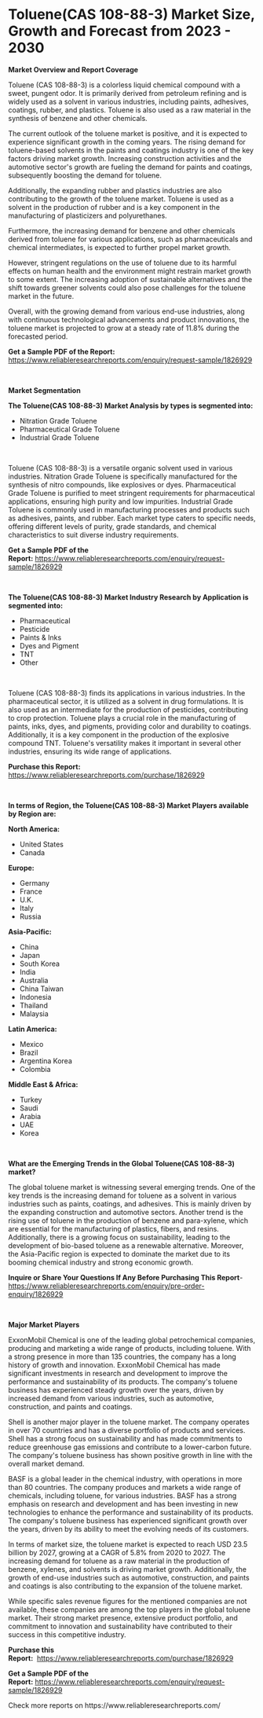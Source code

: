 <p><h1>Toluene(CAS 108-88-3) Market Size, Growth and Forecast from 2023 - 2030</h1></p><p><strong>Market Overview and Report Coverage</strong></p>
<p><p>Toluene (CAS 108-88-3) is a colorless liquid chemical compound with a sweet, pungent odor. It is primarily derived from petroleum refining and is widely used as a solvent in various industries, including paints, adhesives, coatings, rubber, and plastics. Toluene is also used as a raw material in the synthesis of benzene and other chemicals.</p><p>The current outlook of the toluene market is positive, and it is expected to experience significant growth in the coming years. The rising demand for toluene-based solvents in the paints and coatings industry is one of the key factors driving market growth. Increasing construction activities and the automotive sector's growth are fueling the demand for paints and coatings, subsequently boosting the demand for toluene.</p><p>Additionally, the expanding rubber and plastics industries are also contributing to the growth of the toluene market. Toluene is used as a solvent in the production of rubber and is a key component in the manufacturing of plasticizers and polyurethanes.</p><p>Furthermore, the increasing demand for benzene and other chemicals derived from toluene for various applications, such as pharmaceuticals and chemical intermediates, is expected to further propel market growth.</p><p>However, stringent regulations on the use of toluene due to its harmful effects on human health and the environment might restrain market growth to some extent. The increasing adoption of sustainable alternatives and the shift towards greener solvents could also pose challenges for the toluene market in the future.</p><p>Overall, with the growing demand from various end-use industries, along with continuous technological advancements and product innovations, the toluene market is projected to grow at a steady rate of 11.8% during the forecasted period.</p></p>
<p><strong>Get a Sample PDF of the Report:</strong> <a href="https://www.reliableresearchreports.com/enquiry/request-sample/1826929">https://www.reliableresearchreports.com/enquiry/request-sample/1826929</a></p>
<p>&nbsp;</p>
<p><strong>Market Segmentation</strong></p>
<p><strong>The Toluene(CAS 108-88-3) Market Analysis by types is segmented into:</strong></p>
<p><ul><li>Nitration Grade Toluene</li><li>Pharmaceutical Grade Toluene</li><li>Industrial Grade Toluene</li></ul></p>
<p>&nbsp;</p>
<p><p>Toluene (CAS 108-88-3) is a versatile organic solvent used in various industries. Nitration Grade Toluene is specifically manufactured for the synthesis of nitro compounds, like explosives or dyes. Pharmaceutical Grade Toluene is purified to meet stringent requirements for pharmaceutical applications, ensuring high purity and low impurities. Industrial Grade Toluene is commonly used in manufacturing processes and products such as adhesives, paints, and rubber. Each market type caters to specific needs, offering different levels of purity, grade standards, and chemical characteristics to suit diverse industry requirements.</p></p>
<p><strong>Get a Sample PDF of the Report:</strong>&nbsp;<a href="https://www.reliableresearchreports.com/enquiry/request-sample/1826929">https://www.reliableresearchreports.com/enquiry/request-sample/1826929</a></p>
<p>&nbsp;</p>
<p><strong>The Toluene(CAS 108-88-3) Market Industry Research by Application is segmented into:</strong></p>
<p><ul><li>Pharmaceutical</li><li>Pesticide</li><li>Paints & Inks</li><li>Dyes and Pigment</li><li>TNT</li><li>Other</li></ul></p>
<p>&nbsp;</p>
<p><p>Toluene (CAS 108-88-3) finds its applications in various industries. In the pharmaceutical sector, it is utilized as a solvent in drug formulations. It is also used as an intermediate for the production of pesticides, contributing to crop protection. Toluene plays a crucial role in the manufacturing of paints, inks, dyes, and pigments, providing color and durability to coatings. Additionally, it is a key component in the production of the explosive compound TNT. Toluene's versatility makes it important in several other industries, ensuring its wide range of applications.</p></p>
<p><strong>Purchase this Report:</strong>&nbsp; <a href="https://www.reliableresearchreports.com/purchase/1826929">https://www.reliableresearchreports.com/purchase/1826929</a></p>
<p>&nbsp;</p>
<p><strong>In terms of Region, the Toluene(CAS 108-88-3) Market Players available by Region are:</strong></p>
<p>
    <p> <strong> North America: </strong>
        <ul>
            <li>United States</li>
            <li>Canada</li>
        </ul>
        </p> 
    <p> <strong> Europe: </strong>
        <ul>
            <li>Germany</li>
            <li>France</li>
            <li>U.K.</li>
            <li>Italy</li>
            <li>Russia</li>
        </ul>
        </p> 
    <p> <strong> Asia-Pacific: </strong>
        <ul>
            <li>China</li>
            <li>Japan</li>
            <li>South Korea</li>
            <li>India</li>
            <li>Australia</li>
            <li>China Taiwan</li>
            <li>Indonesia</li>
            <li>Thailand</li>
            <li>Malaysia</li>
        </ul>
        </p> 
    <p> <strong> Latin America: </strong>
        <ul>
            <li>Mexico</li>
            <li>Brazil</li>
            <li>Argentina Korea</li>
            <li>Colombia</li>
        </ul>
        </p> 
    <p> <strong> Middle East & Africa: </strong>
        <ul>
            <li>Turkey</li>
            <li>Saudi</li>
            <li>Arabia</li>
            <li>UAE</li>
            <li>Korea</li>
        </ul>
    </p>
    </p>
<p>&nbsp;</p>
<p><strong>What are the Emerging Trends in the Global Toluene(CAS 108-88-3) market?</strong></p>
<p><p>The global toluene market is witnessing several emerging trends. One of the key trends is the increasing demand for toluene as a solvent in various industries such as paints, coatings, and adhesives. This is mainly driven by the expanding construction and automotive sectors. Another trend is the rising use of toluene in the production of benzene and para-xylene, which are essential for the manufacturing of plastics, fibers, and resins. Additionally, there is a growing focus on sustainability, leading to the development of bio-based toluene as a renewable alternative. Moreover, the Asia-Pacific region is expected to dominate the market due to its booming chemical industry and strong economic growth.</p></p>
<p><strong>Inquire or Share Your Questions If Any Before Purchasing This Report</strong>- <a href="https://www.reliableresearchreports.com/enquiry/pre-order-enquiry/1826929">https://www.reliableresearchreports.com/enquiry/pre-order-enquiry/1826929</a></p>
<p>&nbsp;</p>
<p><strong>Major Market Players</strong></p>
<p><p>ExxonMobil Chemical is one of the leading global petrochemical companies, producing and marketing a wide range of products, including toluene. With a strong presence in more than 135 countries, the company has a long history of growth and innovation. ExxonMobil Chemical has made significant investments in research and development to improve the performance and sustainability of its products. The company's toluene business has experienced steady growth over the years, driven by increased demand from various industries, such as automotive, construction, and paints and coatings.</p><p>Shell is another major player in the toluene market. The company operates in over 70 countries and has a diverse portfolio of products and services. Shell has a strong focus on sustainability and has made commitments to reduce greenhouse gas emissions and contribute to a lower-carbon future. The company's toluene business has shown positive growth in line with the overall market demand.</p><p>BASF is a global leader in the chemical industry, with operations in more than 80 countries. The company produces and markets a wide range of chemicals, including toluene, for various industries. BASF has a strong emphasis on research and development and has been investing in new technologies to enhance the performance and sustainability of its products. The company's toluene business has experienced significant growth over the years, driven by its ability to meet the evolving needs of its customers.</p><p>In terms of market size, the toluene market is expected to reach USD 23.5 billion by 2027, growing at a CAGR of 5.8% from 2020 to 2027. The increasing demand for toluene as a raw material in the production of benzene, xylenes, and solvents is driving market growth. Additionally, the growth of end-use industries such as automotive, construction, and paints and coatings is also contributing to the expansion of the toluene market.</p><p>While specific sales revenue figures for the mentioned companies are not available, these companies are among the top players in the global toluene market. Their strong market presence, extensive product portfolio, and commitment to innovation and sustainability have contributed to their success in this competitive industry.</p></p>
<p><strong>Purchase this Report:</strong>&nbsp;&nbsp;<a href="https://www.reliableresearchreports.com/purchase/1826929">https://www.reliableresearchreports.com/purchase/1826929</a></p>
<p></p>
<p><strong>Get a Sample PDF of the Report:</strong>&nbsp;<a href="https://www.reliableresearchreports.com/enquiry/request-sample/1826929">https://www.reliableresearchreports.com/enquiry/request-sample/1826929</a></p>
<p>Check more reports on https://www.reliableresearchreports.com/</p>